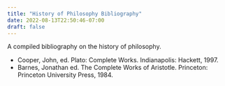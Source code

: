 ```yaml
---
title: "History of Philosophy Bibliography"
date: 2022-08-13T22:50:46-07:00
draft: false
---
```


A compiled bibliography on the history of philosophy. 

- Cooper, John, ed. Plato: Complete Works. Indianapolis: Hackett, 1997.
- Barnes, Jonathan ed. The Complete Works of Aristotle. Princeton: Princeton University Press, 1984.